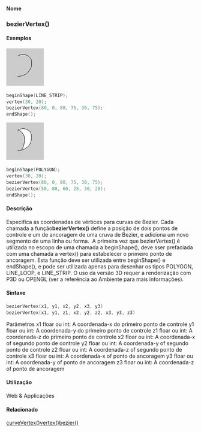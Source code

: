 
#### Nome
### bezierVertex()

#### Exemplos
<img border="0" height="100" src="media/bezierVertex_.gif" width="100"/>

```pde
beginShape(LINE_STRIP); 
vertex(30, 20); 
bezierVertex(80, 0, 80, 75, 30, 75); 
endShape(); 

```
<img border="0" height="100" src="media/bezierVertex_2.gif" width="100"/>

```pde
beginShape(POLYGON); 
vertex(30, 20); 
bezierVertex(80, 0, 80, 75, 30, 75); 
bezierVertex(50, 80, 60, 25, 30, 20); 
endShape(); 

```

#### Descrição
Especifica as coordenadas de vértices para curvas de Bezier. Cada chamada a função**bezierVertex()**
define a posição de dois pontos de controle e um de
ancoragem de uma cruva de Bezier, e adiciona um novo segmento de uma
linha ou forma.  A primeira vez que bezierVertex() é
utilizada no escopo de uma chamada a beginShape(), deve sser prefaciada
com uma chamada a vertex() para estabelecer o primeiro ponto de
ancoragem. Esta função deve ser utilizada entre
beginShape() e endShape(), e pode ser utilizada apenas para desenhar os
tipos POLYGON, LINE_LOOP, e LINE_STRIP. O uso da versão 3D
requer a renderização com P3D ou OPENGL (ver a
referência ao Ambiente para mais informações).

#### Sintaxe
```pde
bezierVertex(x1, y1, x2, y2, x3, y3)
bezierVertex(x1, y1, z1, x2, y2, z2, x3, y3, z3)

```
Parâmetros
x1
floar ou int: A coordenada-x do primeiro ponto de controle
y1
floar ou int: A coordenada-y do primeiro ponto de controle
z1
floar ou int: A coordenada-z do primeiro ponto de controle
x2
floar ou int: A coordenada-x of segundo ponto de controle
y2
floar ou int: A coordenada-y of segundo ponto de controle
z2
floar ou int: A coordenada-z of segundo ponto de controle
x3
floar ou int: A coordenada-x of ponto de ancoragem
y3
floar ou int: A coordenada-y of ponto de ancoragem
z3
floar ou int: A coordenada-z of ponto de ancoragem

#### Utilização

	
Web & Applicações

#### Relacionado
[curveVertex()](curveVertex_)[vertex()](vertex_)[bezier()](bezier_)
